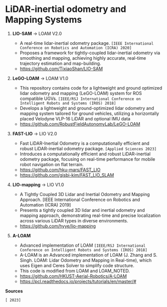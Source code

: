 # LiDAR-inertial odometry and Mapping Systems

1. **LIO-SAM** -> LOAM V2.0 
   * A real-time lidar-inertial odometry package. `[IEEE International Conference on Robotics and Automation (ICRA) 2020]`
   * Proposes a framework for tightly-coupled lidar-inertial odometry via smoothing and mapping, achieving highly accurate, real-time trajectory estimation and map-building.
   * https://github.com/TixiaoShan/LIO-SAM
     
2. **LeGO-LOAM** -> LOAM V1.0 
   * This repository contains code for a lightweight and ground optimized lidar odometry and mapping (LeGO-LOAM) system for ROS compatible UGVs. `[IEEE/RSJ International Conference on Intelligent Robots and Systems (IROS) 2018]`
   * Develops a lightweight and ground-optimized lidar odometry and mapping system tailored for ground vehicles, utilizing a horizontally placed Velodyne VLP-16 LiDAR and optional IMU data
   * https://github.com/RobustFieldAutonomyLab/LeGO-LOAM
  
3. **FAST-LIO** -> LIO V2.0
   * Fast LiDAR-Inertial Odometry is a computationally efficient and robust LiDAR-inertial odometry package. `[Applied Sciences 2023]`
   * Introduces a computationally efficient and robust LiDAR-inertial odometry package, focusing on real-time performance for mobile robot navigation on flat terrain.
   * https://github.com/hku-mars/FAST_LIO
   * https://github.com/gisbi-kim/FAST_LIO_SLAM

4. **LIO-mapping** -> LIO V1.0
   * A Tightly Coupled 3D Lidar and Inertial Odometry and Mapping Approach. [IEEE International Conference on Robotics and Automation (ICRA) 2019]
   * Presents a tightly coupled 3D lidar and inertial odometry and mapping approach, demonstrating real-time and precise localization across various LiDAR types in diverse environments.
   * https://github.com/hyye/lio-mapping

5. **A-LOAM**
   * Advanced implementation of LOAM `[IEEE/RSJ International Conference on Intelligent Robots and Systems (IROS) 2018]`
   * A-LOAM is an Advanced implementation of LOAM (J. Zhang and S. Singh. LOAM: Lidar Odometry and Mapping in Real-time), which uses Eigen and Ceres Solver to simplify code structure.
   * This code is modified from LOAM and LOAM_NOTED.
   * https://github.com/HKUST-Aerial-Robotics/A-LOAM
   * https://pcl.readthedocs.io/projects/tutorials/en/master/#
  



**Sources**

`[ 2023]`
